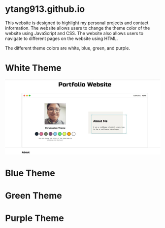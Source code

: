 # ytang913.github.io

This website is designed to highlight my personal projects and contact information. The website allows users to change the theme color of the website using 
JavaScript and CSS. The website also allows users to navigate to different pages on the website using HTML.

The different theme colors are white, blue, green, and purple.

# White Theme
![](images/whiteTheme.jpg)
# Blue Theme

# Green Theme

# Purple Theme




